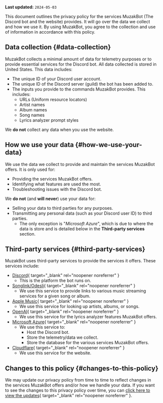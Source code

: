 **Last updated:** `2024-05-03`

This document outlines the privacy policy for the services MuzakBot (The Discord bot and the website) provides. It will go over the data we collect and how we use it. By using MuzakBot, you agree to the collection and use of information in accordance with this policy.

## Data collection {#data-collection}

MuzakBot collects a minimal amount of data for telemetry purposes or to provide essential services for the Discord bot. All data collected is stored in United States. This data includes:

* The unique ID of your Discord user account.
* The unique ID of the Discord server (guild) the bot has been added to.
* The inputs you provide to the commands MuzakBot provides. This includes:
  * URLs (Uniform resource locators)
  * Artist names
  * Album names
  * Song names
  * Lyrics analyzer prompt styles

We **do not** collect any data when you use the website.

## How we use your data {#how-we-use-your-data}

We use the data we collect to provide and maintain the services MuzakBot offers. It is only used for:

* Providing the services MuzakBot offers.
* Identifying what features are used the most.
* Troubleshooting issues with the Discord bot.

We **do not** (and **will never**) use your data for:

* Selling your data to third parties for any purposes.
* Transmitting any personal data (such as your Discord user ID) to third parties.
  * The only exception is "_Microsoft Azure_", which is due to where the data is store and is detailed below in the **Third-party services** section.

## Third-party services {#third-party-services}

MuzakBot uses third-party services to provide the services it offers. These services include:

* [Discord](https://discord.com){ target="_blank" rel="noopener noreferrer" }
  * This is the platform the bot runs on.
* [Songlink/Odesli](https://odesli.co){ target="_blank" rel="noopener noreferrer" }
  * We use this service to provide links to various music streaming services for a given song or album.
* [Apple Music](https://www.apple.com/apple-music/){ target="_blank" rel="noopener noreferrer" }
  * We use this service for looking up artists, albums, or songs.
* [OpenAI](https://openai.com){ target="_blank" rel="noopener noreferrer" }
  * We use this service for the lyrics analyzer features MuzakBot offers.
* [Microsoft Azure](https://azure.com){ target="_blank" rel="noopener noreferrer" }
  * We use this service to:
    * Host the Discord bot.
    * Store the telemetry/data we collect.
    * Store the database for the various services MuzakBot offers.
* [Cloudflare](https://cloudflare.com){ target="_blank" rel="noopener noreferrer" }
  * We use this service for the website.

## Changes to this policy {#changes-to-this-policy}

We may update our privacy policy from time to time to reflect changes in the services MuzakBot offers and/or how we handle your data. If you want to see the changes to this privacy policy over time, you can [click here to view the updates](https://github.com/Smalls1652/MuzakBot/commits/main/src/WebApp/Components/Content/PrivacyPolicyContent.razor.md){ target="_blank" rel="noopener noreferrer" }.
